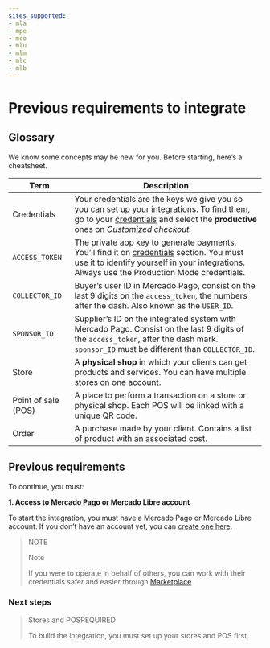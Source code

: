 ```yaml
---
sites_supported:
- mla
- mpe
- mco
- mlu
- mlm
- mlc
- mlb
---
```


# Previous requirements to integrate 

## Glossary

We know some concepts may be new for you. Before starting, here’s a cheatsheet.

| Term                            | Description                                                  |
| -----------------------------------| ------------------------------------------------------------ | 
| Credentials        | Your credentials are the keys we give you so you can set up your integrations. To find them, go to your [credentials]([FAKER][CREDENTIALS][URL]) and select the **productive** ones on _Customized checkout._ |
| `ACCESS_TOKEN` | The private app key to generate payments. You’ll find it on [credentials](FAKER][CREDENTIALS][URL]) section. You must use it to identify yourself in your integrations. Always use the Production Mode credentials. |
| `COLLECTOR_ID` | Buyer’s user ID in Mercado Pago, consist on the last 9 digits on the `access_token`, the numbers after the dash. Also known as the `USER_ID`.|
| `SPONSOR_ID` | Supplier’s ID on the integrated system with Mercado Pago. Consist on the last 9 digits of the `access_token`, after the dash mark. `sponsor_ID` must be different than `COLLECTOR_ID`.|
| Store | A **physical shop** in which your clients can get products and services. You can have multiple stores on one account. |
| Point of sale (POS) | A place to perform a transaction on a store or physical shop. Each POS will be linked with a unique QR code. |
| Order | A purchase made by your client. Contains a list of product with an associated cost. |

## Previous requirements

To continue, you must: 

**1. Access to Mercado Pago or Mercado Libre account**

To start the integration, you must have a Mercado Pago or Mercado Libre account. 
If you don’t have an account yet, you can [create one here](https://www.mercadopago.com.ar).


> NOTE
> 
> Note
> 
> If you were to operate in behalf of others, you can work with their credentials safer and easier through [Marketplace](https://www.mercadopago.com.ar/developers/en/guides/marketplace/api/introduction/).


### Next steps

<div>
<a href="https://www.mercadopago.com.ar/developers/en/guides/qr-code/general-considerations/stores-pos/" style="text-decoration:none;color:inherit">       
<blockquote class="next-step-card next-step-card-left">
<p class="card-note-title">Stores and POS<span class="card-status-tag card-status-tag-required">REQUIRED</span></p>
<p>To build the integration, you must set up your stores and POS first.</p>
</blockquote>
</div>
<br/>
<br/>
<br/>
<br/>
<br/>
<br/>
<br/>

